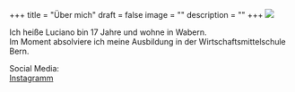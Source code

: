 +++
title = "Über mich"
draft = false
image = ""
description = ""
+++
![](https://www.voucherwonderland.com/reisemagazin/wp-content/uploads/2019/04/Italienische-Landschaft-Toskana.jpeg)

Ich heiße Luciano bin 17 Jahre und wohne in Wabern. \
Im Moment absolviere ich meine Ausbildung in der Wirtschaftsmittelschule Bern.

Social Media:\
[Instagramm](https://www.instagram.com/luci_3084/)
